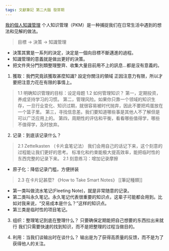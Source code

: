 ```yaml
---
tags: 文獻筆記 第二大腦 發芽期
---
```


[我的個人知識管理](https://pmthinking.notion.site/c53cfc540c894c7a8a4540578c526e1c)
个人知识管理（PKM）是一种捕捉我们在日常生活中遇到的想法和见解的做法。

> 目標 → 決策 → 知識管理

- 決策其實是一系列的決定，決定是一個向目標不斷邁進的過程。
- 知識管理的意義就是做出更好的決策。
- 把文件夾分門別類整理整齊、收集大量目前用不上的訊息...都是沒有意義的。
1. 獲取：我們究竟該獲取甚麼知識?
設定你關注的領域
正因注意力有限，所以才要把注意力花在有限的事情上。

> 1.1 明确知识管理的目标：设定母题
> 1.2 如何管理知识？
第一，定期投资，养成坚持学习的习惯。
第二，管理风险。如果你只靠一个领域的知识生存，一旦行业变化、知识过期，就很容易被时代抛弃，因此不要把鸡蛋放在一个篮子里。
第三，寻找信息差。我们要知道哪些事是其他人不了解但是可以广泛应用上的。
第四，周期性的评估和平衡，看看哪些值得学，哪些不值得学，及时放弃。

2. 记录：到底该记录什么？
> 2.1 Zettelkasten （卡片盒笔记法）
我们会用自己的话记下来，这个刻意的过程能让我们更好的思考。
标准化和约束能极大提高效率，能把临时性的东西完整的记录下来。
> 2.1 刻意练习：增加记录摩擦
- 原子化：降低记录门槛，方便拼装
> 2.3 在卡片記甚麼?
《How to Take Smart Notes》 [[筆記種類]]
- 第一类叫做流水笔记(Fleeting Note)，就是非常随意的记录。
- 第二类叫永久笔记。永久笔记代表很重要的知识点，这辈子可能都会用到。比如对我来说，“交易成本是什么？”这样的知识点。
- 第三类是临时性的项目笔记。

3. 组织：整理笔记到底在整理什么？
只要确保定期能把自己想要的东西拉出来就行
我们只需要快速的找到知识，而不是把整理的过程当做目的。

4. 利用：当我们谈输出时在谈什么？
输出是为了获得高质量的反馈，而不是为了获得他人的关注。